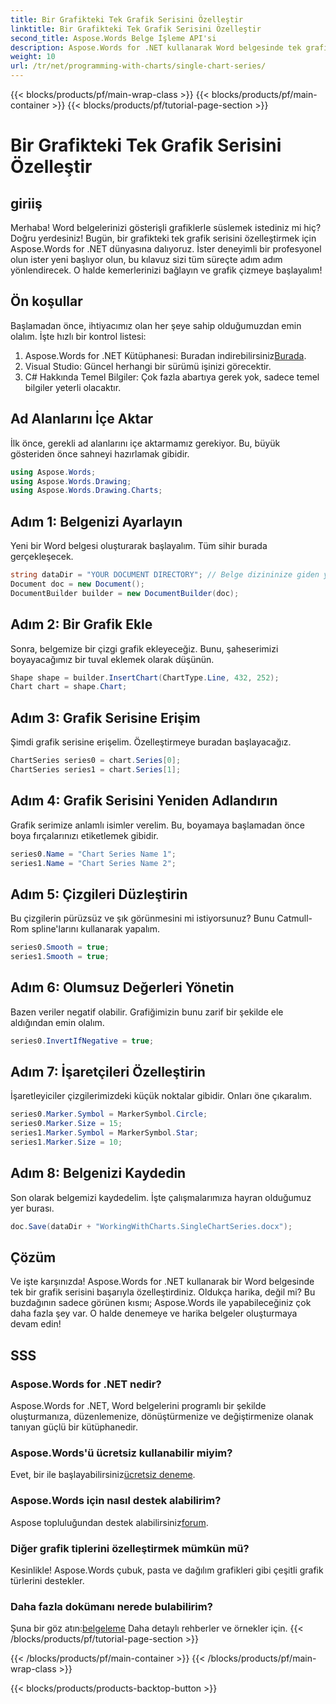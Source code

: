 ```yaml
---
title: Bir Grafikteki Tek Grafik Serisini Özelleştir
linktitle: Bir Grafikteki Tek Grafik Serisini Özelleştir
second_title: Aspose.Words Belge İşleme API'si
description: Aspose.Words for .NET kullanarak Word belgesinde tek grafik serilerini nasıl özelleştireceğinizi öğrenin. Sorunsuz bir deneyim için adım adım kılavuzumuzu izleyin.
weight: 10
url: /tr/net/programming-with-charts/single-chart-series/
---
```


{{< blocks/products/pf/main-wrap-class >}}
{{< blocks/products/pf/main-container >}}
{{< blocks/products/pf/tutorial-page-section >}}

# Bir Grafikteki Tek Grafik Serisini Özelleştir

## giriiş

Merhaba! Word belgelerinizi gösterişli grafiklerle süslemek istediniz mi hiç? Doğru yerdesiniz! Bugün, bir grafikteki tek grafik serisini özelleştirmek için Aspose.Words for .NET dünyasına dalıyoruz. İster deneyimli bir profesyonel olun ister yeni başlıyor olun, bu kılavuz sizi tüm süreçte adım adım yönlendirecek. O halde kemerlerinizi bağlayın ve grafik çizmeye başlayalım!

## Ön koşullar

Başlamadan önce, ihtiyacımız olan her şeye sahip olduğumuzdan emin olalım. İşte hızlı bir kontrol listesi:

1.  Aspose.Words for .NET Kütüphanesi: Buradan indirebilirsiniz[Burada](https://releases.aspose.com/words/net/).
2. Visual Studio: Güncel herhangi bir sürümü işinizi görecektir.
3. C# Hakkında Temel Bilgiler: Çok fazla abartıya gerek yok, sadece temel bilgiler yeterli olacaktır.

## Ad Alanlarını İçe Aktar

İlk önce, gerekli ad alanlarını içe aktarmamız gerekiyor. Bu, büyük gösteriden önce sahneyi hazırlamak gibidir.

```csharp
using Aspose.Words;
using Aspose.Words.Drawing;
using Aspose.Words.Drawing.Charts;
```

## Adım 1: Belgenizi Ayarlayın

Yeni bir Word belgesi oluşturarak başlayalım. Tüm sihir burada gerçekleşecek.

```csharp
string dataDir = "YOUR DOCUMENT DIRECTORY"; // Belge dizininize giden yol
Document doc = new Document();
DocumentBuilder builder = new DocumentBuilder(doc);
```

## Adım 2: Bir Grafik Ekle

Sonra, belgemize bir çizgi grafik ekleyeceğiz. Bunu, şaheserimizi boyayacağımız bir tuval eklemek olarak düşünün.

```csharp
Shape shape = builder.InsertChart(ChartType.Line, 432, 252);
Chart chart = shape.Chart;
```

## Adım 3: Grafik Serisine Erişim

Şimdi grafik serisine erişelim. Özelleştirmeye buradan başlayacağız.

```csharp
ChartSeries series0 = chart.Series[0];
ChartSeries series1 = chart.Series[1];
```

## Adım 4: Grafik Serisini Yeniden Adlandırın

Grafik serimize anlamlı isimler verelim. Bu, boyamaya başlamadan önce boya fırçalarınızı etiketlemek gibidir.

```csharp
series0.Name = "Chart Series Name 1";
series1.Name = "Chart Series Name 2";
```

## Adım 5: Çizgileri Düzleştirin

Bu çizgilerin pürüzsüz ve şık görünmesini mi istiyorsunuz? Bunu Catmull-Rom spline'larını kullanarak yapalım.

```csharp
series0.Smooth = true;
series1.Smooth = true;
```

## Adım 6: Olumsuz Değerleri Yönetin

Bazen veriler negatif olabilir. Grafiğimizin bunu zarif bir şekilde ele aldığından emin olalım.

```csharp
series0.InvertIfNegative = true;
```

## Adım 7: İşaretçileri Özelleştirin

İşaretleyiciler çizgilerimizdeki küçük noktalar gibidir. Onları öne çıkaralım.

```csharp
series0.Marker.Symbol = MarkerSymbol.Circle;
series0.Marker.Size = 15;
series1.Marker.Symbol = MarkerSymbol.Star;
series1.Marker.Size = 10;
```

## Adım 8: Belgenizi Kaydedin

Son olarak belgemizi kaydedelim. İşte çalışmalarımıza hayran olduğumuz yer burası.

```csharp
doc.Save(dataDir + "WorkingWithCharts.SingleChartSeries.docx");
```

## Çözüm

Ve işte karşınızda! Aspose.Words for .NET kullanarak bir Word belgesinde tek bir grafik serisini başarıyla özelleştirdiniz. Oldukça harika, değil mi? Bu buzdağının sadece görünen kısmı; Aspose.Words ile yapabileceğiniz çok daha fazla şey var. O halde denemeye ve harika belgeler oluşturmaya devam edin!

## SSS

### Aspose.Words for .NET nedir?
Aspose.Words for .NET, Word belgelerini programlı bir şekilde oluşturmanıza, düzenlemenize, dönüştürmenize ve değiştirmenize olanak tanıyan güçlü bir kütüphanedir.

### Aspose.Words'ü ücretsiz kullanabilir miyim?
Evet, bir ile başlayabilirsiniz[ücretsiz deneme](https://releases.aspose.com/).

### Aspose.Words için nasıl destek alabilirim?
 Aspose topluluğundan destek alabilirsiniz[forum](https://forum.aspose.com/c/words/8).

### Diğer grafik tiplerini özelleştirmek mümkün mü?
Kesinlikle! Aspose.Words çubuk, pasta ve dağılım grafikleri gibi çeşitli grafik türlerini destekler.

### Daha fazla dokümanı nerede bulabilirim?
 Şuna bir göz atın:[belgeleme](https://reference.aspose.com/words/net/) Daha detaylı rehberler ve örnekler için.
{{< /blocks/products/pf/tutorial-page-section >}}

{{< /blocks/products/pf/main-container >}}
{{< /blocks/products/pf/main-wrap-class >}}

{{< blocks/products/products-backtop-button >}}

